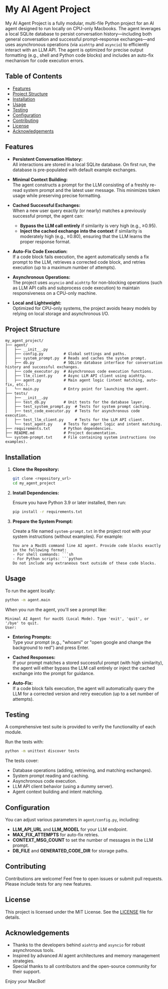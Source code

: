 # My AI Agent Project

My AI Agent Project is a fully modular, multi-file Python project for an AI agent designed to run locally on CPU-only Macbooks. The agent leverages a local SQLite database to persist conversation history—including both general conversation and successful prompt–response exchanges—and uses asynchronous operations (via `aiohttp` and `asyncio`) to efficiently interact with an LLM API. The agent is optimized for precise output formatting (e.g., shell and Python code blocks) and includes an auto-fix mechanism for code execution errors.

## Table of Contents

- [Features](#features)
- [Project Structure](#project-structure)
- [Installation](#installation)
- [Usage](#usage)
- [Testing](#testing)
- [Configuration](#configuration)
- [Contributing](#contributing)
- [License](#license)
- [Acknowledgements](#acknowledgements)

## Features

- **Persistent Conversation History:**  
  All interactions are stored in a local SQLite database. On first run, the database is pre-populated with default example exchanges.

- **Minimal Context Building:**  
  The agent constructs a prompt for the LLM consisting of a freshly re-read system prompt and the latest user message. This minimizes token usage while preserving precise formatting.

- **Cached Successful Exchanges:**  
  When a new user query exactly (or nearly) matches a previously successful prompt, the agent can:
  - **Bypass the LLM call entirely** if similarity is very high (e.g., ≥0.95).
  - **Inject the cached exchange into the context** if similarity is moderately high (e.g., ≥0.80), ensuring that the LLM learns the proper response format.

- **Auto-Fix Code Execution:**  
  If a code block fails execution, the agent automatically sends a fix prompt to the LLM, retrieves a corrected code block, and retries execution (up to a maximum number of attempts).

- **Asynchronous Operations:**  
  The project uses `asyncio` and `aiohttp` for non-blocking operations (such as LLM API calls and subprocess code execution) to maintain responsiveness on a CPU-only machine.

- **Local and Lightweight:**  
  Optimized for CPU-only systems, the project avoids heavy models by relying on local storage and asynchronous I/O.

## Project Structure
```
my_agent_project/
├── agent/
│   ├── __init__.py
│   ├── config.py         # Global settings and paths.
│   ├── system_prompt.py  # Reads and caches the system prompt.
│   ├── db.py             # SQLite database interface for conversation history and successful exchanges.
│   ├── code_executor.py  # Asynchronous code execution functions.
│   ├── llm_client.py     # Async LLM API client using aiohttp.
│   ├── agent.py          # Main agent logic (intent matching, auto-fix, etc.).
│   └── main.py           # Entry point for launching the agent.
├── tests/
│   ├── __init__.py
│   ├── test_db.py        # Unit tests for the database layer.
│   ├── test_system_prompt.py  # Tests for system prompt caching.
│   ├── test_code_executor.py  # Tests for asynchronous code execution.
│   ├── test_llm_client.py     # Tests for the LLM API client.
│   └── test_agent.py     # Tests for agent logic and intent matching.
├── requirements.txt      # Python dependencies.
├── README.md             # Project documentation.
└── system-prompt.txt     # File containing system instructions (no examples).
```

## Installation

1. **Clone the Repository:**

   ```bash
   git clone <repository_url>
   cd my_agent_project
   ```

2. **Install Dependencies:**

   Ensure you have Python 3.9 or later installed, then run:

   ```bash
   pip install -r requirements.txt
   ```

3. **Prepare the System Prompt:**

   Create a file named `system-prompt.txt` in the project root with your system instructions (without examples). For example:

   ```text
   You are a MacOS command line AI agent. Provide code blocks exactly in the following format:
   - For shell commands: ```sh
   - For Python scripts: ```python
   Do not include any extraneous text outside of these code blocks.
   ```

## Usage

To run the agent locally:

```bash
python -m agent.main
```

When you run the agent, you'll see a prompt like:

```text
Minimal AI Agent for macOS (Local Mode). Type 'exit', 'quit', or '/bye' to quit.
User:
```

- **Entering Prompts:**  
  Type your prompt (e.g., "whoami" or "open google and change the background to red") and press Enter.
  
- **Cached Responses:**  
  If your prompt matches a stored successful prompt (with high similarity), the agent will either bypass the LLM call entirely or inject the cached exchange into the prompt for guidance.

- **Auto-Fix:**  
  If a code block fails execution, the agent will automatically query the LLM for a corrected version and retry execution (up to a set number of attempts).

## Testing

A comprehensive test suite is provided to verify the functionality of each module.

Run the tests with:

```bash
python -m unittest discover tests
```

The tests cover:
- Database operations (adding, retrieving, and matching exchanges).
- System prompt reading and caching.
- Asynchronous code execution.
- LLM API client behavior (using a dummy server).
- Agent context building and intent matching.

## Configuration

You can adjust various parameters in `agent/config.py`, including:
- **LLM_API_URL** and **LLM_MODEL** for your LLM endpoint.
- **MAX_FIX_ATTEMPTS** for auto-fix retries.
- **CONTEXT_MSG_COUNT** to set the number of messages in the LLM prompt.
- **DB_FILE** and **GENERATED_CODE_DIR** for storage paths.

## Contributing

Contributions are welcome! Feel free to open issues or submit pull requests. Please include tests for any new features.

## License

This project is licensed under the MIT License. See the [LICENSE](LICENSE) file for details.

## Acknowledgements

- Thanks to the developers behind `aiohttp` and `asyncio` for robust asynchronous tools.
- Inspired by advanced AI agent architectures and memory management strategies.
- Special thanks to all contributors and the open-source community for their support.

Enjoy your MacBot!
